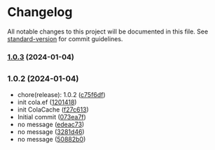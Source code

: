 # Changelog

All notable changes to this project will be documented in this file. See [standard-version](https://github.com/conventional-changelog/standard-version) for commit guidelines.

### [1.0.3](https://github.com/odinGitGmail/Cola.ColaEF/compare/v1.0.2...v1.0.3) (2024-01-04)

## <small>1.0.2 (2024-01-04)</small>

* chore(release): 1.0.2 ([c75f6df](https://github.com/odinGitGmail/Cola.ColaEF/commit/c75f6df))
* init cola.ef ([1201418](https://github.com/odinGitGmail/Cola.ColaEF/commit/1201418))
* init ColaCache ([f27c613](https://github.com/odinGitGmail/Cola.ColaEF/commit/f27c613))
* Initial commit ([073ea7f](https://github.com/odinGitGmail/Cola.ColaEF/commit/073ea7f))
* no message ([edeac73](https://github.com/odinGitGmail/Cola.ColaEF/commit/edeac73))
* no message ([3281d46](https://github.com/odinGitGmail/Cola.ColaEF/commit/3281d46))
* no message ([50882b0](https://github.com/odinGitGmail/Cola.ColaEF/commit/50882b0))
